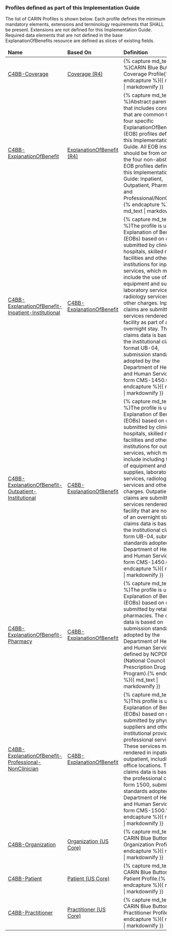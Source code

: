 

<div xmlns="http://www.w3.org/1999/xhtml" xmlns:xsi="http://www.w3.org/2001/XMLSchema-instance" xsi:schemaLocation="http://hl7.org/fhir ../../input-cache/schemas-r5/fhir-single.xsd">
<h3>Profiles defined as part of this Implementation Guide</h3>
The list of CARIN Profiles is shown below. Each profile defines the minimum mandatory elements, extensions and terminology requirements that SHALL be present.  Extensions are not defined for this Implementation Guide.  Required data elements that are not defined in the base ExplanationOfBenefits resource are defined as slices of existing fields.
<table class="codes">
  <thead>
    <tr>
      <td>
        <b>Name</b>
      </td>
      <td>
        <b>Based On</b>
      </td>
      <td>
        <b>Definition</b>
      </td>
    </tr>
  </thead>
  <tbody>
      <tr>
      <td><a href="StructureDefinition-C4BB-Coverage.html">C4BB-Coverage</a></td>
      <td><a href="http://hl7.org/fhir/R4/coverage.html">Coverage (R4)</a></td>
      <td>{% capture md_text %}CARIN Blue Button Coverage Profile{% endcapture %}{{ md_text | markdownify }}</td>
    </tr>
    <tr>
      <td><a href="StructureDefinition-C4BB-ExplanationOfBenefit.html">C4BB-ExplanationOfBenefit</a></td>
      <td><a href="http://hl7.org/fhir/R4/explanationofbenefit.html">ExplanationOfBenefit (R4)</a></td>
      <td>{% capture md_text %}Abstract parent profile that includes constraints that are common to the four specific ExplanationOfBenefit (EOB) profiles defined in this Implementation Guide.
All EOB instances should be from one of the four non-abstract EOB profiles defined in this Implementation Guide:  Inpatient, Outpatient, Pharmacy, and Professional/NonClinician  {% endcapture %}{{ md_text | markdownify }}</td>
    </tr>
    <tr>
      <td><a href="StructureDefinition-C4BB-ExplanationOfBenefit-Inpatient-Institutional.html">C4BB-ExplanationOfBenefit-Inpatient-Institutional</a></td>
      <td><a href="StructureDefinition-C4BB-ExplanationOfBenefit.html">C4BB-ExplanationOfBenefit </a></td>
      <td>{% capture md_text %}The profile is used for Explanation of Benefits (EOBs) based on claims submitted by clinics, hospitals, skilled nursing facilities and other institutions for inpatient services, which may include the use of equipment and supplies, laboratory services, radiology services and other charges. Inpatient claims are submitted for services rendered at a facility as part of an overnight stay. 
The claims data is based on the institutional claim format UB-04, submission standards adopted by the Department of Health and Human Services as form CMS-1450.{% endcapture %}{{ md_text | markdownify }}</td>
    </tr>
        <tr>
      <td><a href="StructureDefinition-C4BB-ExplanationOfBenefit-Outpatient-Institutional.html">C4BB-ExplanationOfBenefit-Outpatient-Institutional</a></td>
      <td><a href="StructureDefinition-C4BB-ExplanationOfBenefit.html">C4BB-ExplanationOfBenefit </a></td>
      <td>{% capture md_text %}The profile is used for Explanation of Benefits (EOBs) based on claims submitted by clinics, hospitals, skilled nursing facilities and other institutions for outpatient services, which may include including the use of equipment and supplies, laboratory services, radiology services and other charges. Outpatient claims are submitted for services rendered at a facility that are not part of an overnight stay. 
The claims data is based on the institutional claim form UB-04, submission standards adopted by the Department of Health and Human Services as form CMS-1450.{% endcapture %}{{ md_text | markdownify }}</td>
    </tr>
    <tr>
      <td><a href="StructureDefinition-C4BB-ExplanationOfBenefit-Pharmacy.html">C4BB-ExplanationOfBenefit-Pharmacy</a></td>
      <td><a href="StructureDefinition-C4BB-ExplanationOfBenefit.html">C4BB-ExplanationOfBenefit </a></td>
      <td>{% capture md_text %}The profile is used for Explanation of Benefits (EOBs) based on claims submitted by retail pharmacies. 
The claims data is based on submission standards adopted by the Department of Health and Human Services defined by NCPDP (National Council for Prescription Drug Program).{% endcapture %}{{ md_text | markdownify }}</td>
    </tr>
    <tr>
      <td><a href="StructureDefinition-C4BB-ExplanationOfBenefit-Professional-NonClinician.html">C4BB-ExplanationOfBenefit-Professional-NonClinician</a></td>
      <td><a href="StructureDefinition-C4BB-ExplanationOfBenefit.html">C4BB-ExplanationOfBenefit </a></td>
      <td>{% capture md_text %}This profile is used for Explanation of Benefits (EOBs) based on claims submitted by physicians, suppliers and other non-institutional providers for professional services. These services may be rendered in inpatient or outpatient, including office locations. 
The claims data is based on the professional claim form 1500, submission standards adopted by the Department of Health and Human Services as form CMS-1500."{% endcapture %}{{ md_text | markdownify }}</td>
    </tr>
    <tr>
      <td><a href="StructureDefinition-C4BB-Organization.html">C4BB-Organization</a></td>
      <td><a href="http://hl7.org/fhir/us/core/STU3.1/StructureDefinition-us-core-organization.html">Organization (US Core)</a></td>
      <td>{% capture md_text %}A CARIN Blue Button Organization Profile.{% endcapture %}{{ md_text | markdownify }}</td>
    </tr>
        <tr>
      <td><a href="StructureDefinition-C4BB-Patient.html">C4BB-Patient</a></td>
      <td><a href="http://hl7.org/fhir/us/core/STU3.1/StructureDefinition-us-core-patient.html">Patient (US Core)</a></td>
      <td>{% capture md_text %}A CARIN Blue Button Patient Profile.{% endcapture %}{{ md_text | markdownify }}</td>
    </tr>
        <tr>
      <td><a href="StructureDefinition-C4BB-Practitioner.html">C4BB-Practitioner</a></td>
      <td><a href="http://hl7.org/fhir/us/core/STU3.1/StructureDefinition-us-core-practitioner.html">Practitioner (US Core)</a></td>
      <td>{% capture md_text %}A CARIN Blue Button Practitioner Profile.{% endcapture %}{{ md_text | markdownify }}</td>
    </tr>
    <!-- <tr>
      <td><a href="StructureDefinition-C4BB-PractitionerRole.html">C4BB-PractitionerRole</a></td>
      <td><a href="http://hl7.org/fhir/R4/practitionerrole.html">PractitionerRole (R4)</a></td>
      <td>{% capture md_text %}A CARIN Blue Button PractitionerRole Profile.{% endcapture %}{{ md_text | markdownify }}</td>
    </tr>     -->
  </tbody>
</table>
</div>
